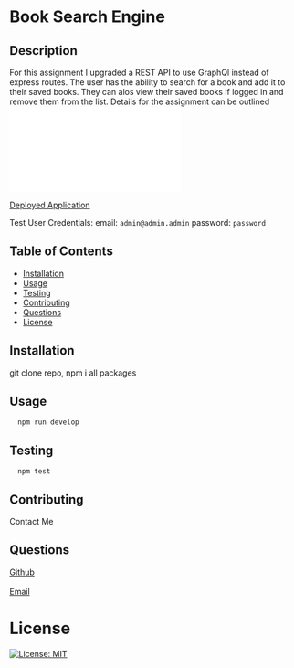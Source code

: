 # Book Search Engine
  ## Description
  For this assignment I upgraded a REST API to use GraphQl instead of express routes. The user has the ability to search for a book and add it to their saved books. They can alos view their saved books if logged in and remove them from the list. Details for the assignment can be outlined ![here](AssignmentDetails.md)

  [Deployed Application](https://dd-booksearchengine.herokuapp.com/)

  Test User Credentials:
  email: `admin@admin.admin`
  password: `password`
  ## Table of Contents
  - [Installation](#installation)
  - [Usage](#usage)
  - [Testing](#testing)
  - [Contributing](#contributing)
  - [Questions](#questions)
  - [License](#license)
  ## Installation
  git clone repo, npm i all packages
  ## Usage
      npm run develop
  ## Testing
      npm test
  ## Contributing
  Contact Me
  ## Questions
  [Github](https://github.com/delizoderek)
  <br>
  <br>
  [Email](dwdelizo@gmail.com)
  # License
  [![License: MIT](https://img.shields.io/badge/License-MIT-yellow.svg)](https://opensource.org/licenses/MIT)
